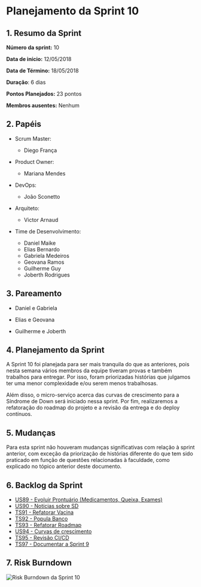 # Planejamento da Sprint 10

## 1. Resumo da Sprint

__Número da sprint:__ 10

__Data de início:__ 12/05/2018

__Data de Término:__ 18/05/2018

__Duração__: 6 dias

__Pontos Planejados:__ 23 pontos

__Membros ausentes:__ Nenhum

## 2. Papéis

- Scrum Master:
  - Diego França

- Product Owner:
  - Mariana Mendes

- DevOps:
  - João Sconetto

- Arquiteto:
  - Victor Arnaud

- Time de Desenvolvimento:
  - Daniel Maike
  - Elias Bernardo
  - Gabriela Medeiros
  - Geovana Ramos
  - Guilherme Guy
  - Joberth Rodrigues

## 3. Pareamento

- Daniel e Gabriela

- Elias e Geovana

- Guilherme e Joberth

## 4. Planejamento da Sprint

A Sprint 10 foi planejada para ser mais tranquila do que as anteriores, pois nesta semana vários membros da equipe tiveram provas e também trabalhos para entregar. Por isso, foram priorizadas histórias que julgamos ter uma menor complexidade e/ou serem menos trabalhosas.

Além disso, o micro-serviço acerca das curvas de crescimento para a Síndrome de Down será iniciado nessa sprint. Por fim, realizaremos a refatoração do roadmap do projeto e a revisão da entrega e do deploy contínuos.

## 5. Mudanças

Para esta sprint não houveram mudanças significativas com relação à sprint anterior, com exceção da priorização de histórias diferente do que tem sido praticado em função de questões relacionadas à faculdade, como explicado no tópico anterior deste documento.

## 6. Backlog da Sprint

- [US89 - Evoluir Prontuário (Medicamentos, Queixa, Exames)](https://github.com/fga-gpp-mds/2018.1-Dr-Down/issues/218)
- [US90 - Notícias sobre SD](https://github.com/fga-gpp-mds/2018.1-Dr-Down/issues/219)
- [TS91 - Refatorar Vacina](https://github.com/fga-gpp-mds/2018.1-Dr-Down/issues/220)
- [TS92 - Popula Banco](https://github.com/fga-gpp-mds/2018.1-Dr-Down/issues/221)
- [TS93 - Refatorar Roadmap](https://github.com/fga-gpp-mds/2018.1-Dr-Down/issues/222)
- [US94 - Curvas de crescimento](https://github.com/fga-gpp-mds/2018.1-Dr-Down/issues/223)
- [TS95 - Revisão CI/CD](https://github.com/fga-gpp-mds/2018.1-Dr-Down/issues/224)
- [TS97 - Documentar a Sprint 9](https://github.com/fga-gpp-mds/2018.1-Dr-Down/issues/225)

## 7. Risk Burndown

![Risk Burndown da Sprint 10](https://uploaddeimagens.com.br/images/001/427/168/full/riscos_S10.png?1526840093)
